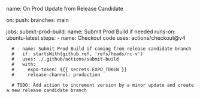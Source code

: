 name: On Prod Update from Release Candidate

on:
  push:
    branches:
      main

jobs:
  submit-prod-build:
    name: Submit Prod Build if needed
    runs-on: ubuntu-latest
    steps:
      - name: Checkout code
        uses: actions/checkout@v4
      
      # - name: Submit Prod Build if coming from release candidate branch
      #   if: startsWith(github.ref, 'refs/heads/rc-v')
      #   uses: ./.github/actions/submit-build
      #   with:
      #     expo-token: ${{ secrets.EXPO_TOKEN }}
      #     release-channel: production

      # TODO: Add action to increment version by a minor update and create a new release candidate branch
